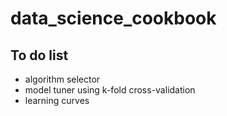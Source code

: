 # data_science_cookbook

## To do list
- algorithm selector
- model tuner using k-fold cross-validation
- learning curves 
